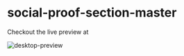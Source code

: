 # social-proof-section-master

Checkout the live preview at 

![desktop-preview](https://github.com/SethNamara/social-proof-section-master/assets/106119806/ad4c2a7c-25f1-4753-a41a-d9df48a1591f)
